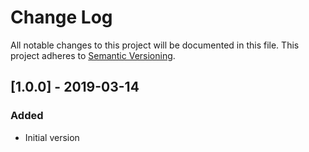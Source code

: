# Change Log
All notable changes to this project will be documented in this file.
This project adheres to [Semantic Versioning](http://semver.org/).

## [1.0.0] - 2019-03-14
### Added
- Initial version

